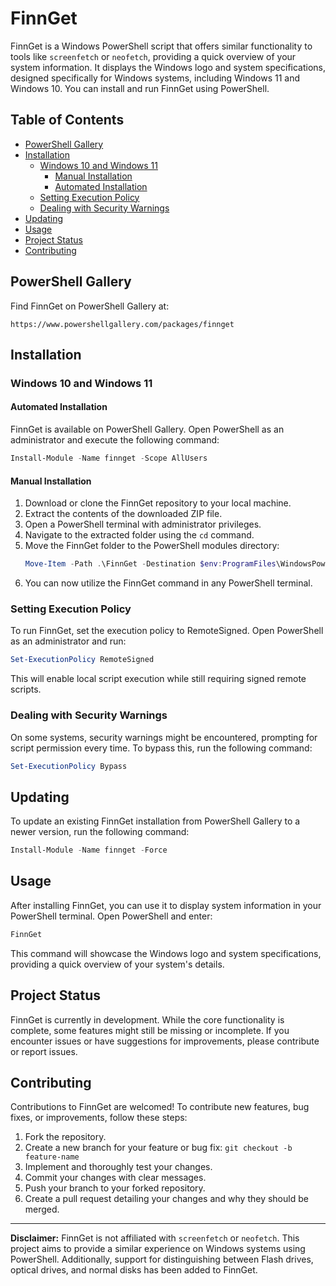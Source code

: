 # FinnGet

FinnGet is a Windows PowerShell script that offers similar functionality to tools like `screenfetch` or `neofetch`, providing a quick overview of your system information. It displays the Windows logo and system specifications, designed specifically for Windows systems, including Windows 11 and Windows 10. You can install and run FinnGet using PowerShell.

## Table of Contents
- [PowerShell Gallery](#powershell-gallery)
- [Installation](#installation)
  - [Windows 10 and Windows 11](#windows-10-and-windows-11)
    - [Manual Installation](#manual-installation)
    - [Automated Installation](#automated-installation)
  - [Setting Execution Policy](#setting-execution-policy)
  - [Dealing with Security Warnings](#dealing-with-security-warnings)
- [Updating](#updating)
- [Usage](#usage)
- [Project Status](#project-status)
- [Contributing](#contributing)

## PowerShell Gallery
Find FinnGet on PowerShell Gallery at:
```
https://www.powershellgallery.com/packages/finnget
```

## Installation

### Windows 10 and Windows 11

#### Automated Installation

FinnGet is available on PowerShell Gallery. Open PowerShell as an administrator and execute the following command:
```powershell
Install-Module -Name finnget -Scope AllUsers
```

#### Manual Installation

1. Download or clone the FinnGet repository to your local machine.
2. Extract the contents of the downloaded ZIP file.
3. Open a PowerShell terminal with administrator privileges.
4. Navigate to the extracted folder using the `cd` command.
5. Move the FinnGet folder to the PowerShell modules directory:
   ```powershell
   Move-Item -Path .\FinnGet -Destination $env:ProgramFiles\WindowsPowerShell\Modules
   ```
6. You can now utilize the FinnGet command in any PowerShell terminal.


### Setting Execution Policy

To run FinnGet, set the execution policy to RemoteSigned. Open PowerShell as an administrator and run:
```powershell
Set-ExecutionPolicy RemoteSigned
```
This will enable local script execution while still requiring signed remote scripts.

### Dealing with Security Warnings

On some systems, security warnings might be encountered, prompting for script permission every time. To bypass this, run the following command:
```powershell
Set-ExecutionPolicy Bypass
```

## Updating

To update an existing FinnGet installation from PowerShell Gallery to a newer version, run the following command:
```powershell
Install-Module -Name finnget -Force
```

## Usage

After installing FinnGet, you can use it to display system information in your PowerShell terminal. Open PowerShell and enter:
```powershell
FinnGet
```
This command will showcase the Windows logo and system specifications, providing a quick overview of your system's details.

## Project Status

FinnGet is currently in development. While the core functionality is complete, some features might still be missing or incomplete. If you encounter issues or have suggestions for improvements, please contribute or report issues.

## Contributing

Contributions to FinnGet are welcomed! To contribute new features, bug fixes, or improvements, follow these steps:

1. Fork the repository.
2. Create a new branch for your feature or bug fix: `git checkout -b feature-name`
3. Implement and thoroughly test your changes.
4. Commit your changes with clear messages.
5. Push your branch to your forked repository.
6. Create a pull request detailing your changes and why they should be merged.

---

**Disclaimer:** FinnGet is not affiliated with `screenfetch` or `neofetch`. This project aims to provide a similar experience on Windows systems using PowerShell. Additionally, support for distinguishing between Flash drives, optical drives, and normal disks has been added to FinnGet.